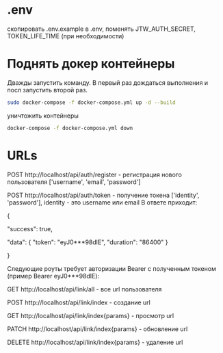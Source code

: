 # .env
скопировать .env.example в .env, поменять JTW_AUTH_SECRET, TOKEN_LIFE_TIME (при необходимости)

# Поднять докер контейнеры
Дважды запустить команду. В первый раз дождаться выполнения и посл запустить второй раз.
``` bash
sudo docker-compose -f docker-compose.yml up -d --build
```

уничтожить контейнеры
``` bash
docker-compose -f docker-compose.yml down
```

# URLs

POST http://localhost/api/auth/register - регистрация нового пользователя ['username', 'email', 'password']

POST http://localhost/api/auth/token - получение токена ['identity', 'password'], identity - это username или email
В ответе приходит:

{

   "success": true,

   "data": {
      "token": "eyJ0***98dlE",
         "duration": "86400"
   }

}

Следующие роуты требует авторизации Bearer с полученным токеном (пример Bearer eyJ0***98dlE):

GET http://localhost/api/link/all - все url пользователя

POST http://localhost/api/link/index - создание url

GET http://localhost/api/link/index{params} - просмотр url

PATCH http://localhost/api/link/index{params} - обновление url

DELETE http://localhost/api/link/index{params} - удаление url

